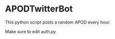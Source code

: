 <head>
  <link
    rel="stylesheet"
    href="https://cdnjs.cloudflare.com/ajax/libs/animate.css/4.1.1/animate.min.css"
  />
</head>
<h1 class="animate__animated animate__bounce">APODTwitterBot</h1>

This python script posts a random APOD every hour.

Make sure to edit auth.py
